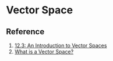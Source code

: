 # Vector Space




## Reference
1. [12.3: An Introduction to Vector Spaces](https://math.libretexts.org/Bookshelves/Combinatorics_and_Discrete_Mathematics/Applied_Discrete_Structures_(Doerr_and_Levasseur)/12%3A_More_Matrix_Algebra/12.03%3A_An_Introduction_to_Vector_Spaces)
2. [What is a Vector Space?](https://www.math.toronto.edu/gscott/WhatVS.pdf)
